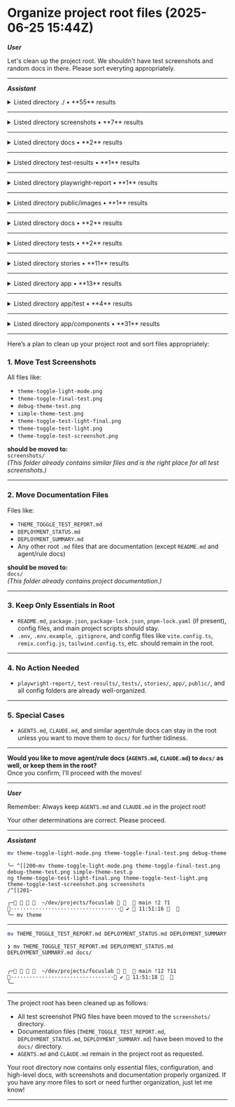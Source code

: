 <!-- Generated by SpecStory -->

# Organize project root files (2025-06-25 15:44Z)

_**User**_

Let's clean up the project root. We shouldn't have test screenshots and random docs in there. Please sort everyting appropriately.

---

_**Assistant**_

<details>
            <summary>Listed directory ./ • **55** results</summary>
        
| Name |
|-------|
| 📁 `.git` |
| 📁 `build` |
| 📄 `CLAUDE.md` |
| 📁 `docs` |
| 📄 `vite.config.ts` |
| 📄 `package-lock.json` |
| 📄 `package.json` |
| 📁 `node_modules` |
| 📄 `vercel.json` |
| 📄 `.env` |
| 📄 `DEPLOYMENT_STATUS.md` |
| 📄 `DEPLOYMENT_SUMMARY.md` |
| 📄 `.env.example` |
| 📁 `.vercel` |
| 📄 `remix.config.js` |
| 📄 `dev-server.log` |
| 📁 `.storybook` |
| 📄 `.gitignore` |
| 📁 `stories` |
| 📄 `.eslintrc.cjs` |
| 📁 `screenshots` |
| 📄 `THEME_TOGGLE_TEST_REPORT.md` |
| 📁 `test-results` |
| 📁 `playwright-report` |
| 📁 `tests` |
| 📄 `playwright.config.ts` |
| 📄 `theme-toggle-light-mode.png` |
| 📄 `theme-toggle-final-test.png` |
| 📄 `debug-theme-test.png` |
| 📄 `simple-theme-test.png` |
| 📄 `theme-toggle-test-light-final.png` |
| 📄 `theme-toggle-test-light.png` |
| 📄 `theme-toggle-test-screenshot.png` |
| 📁 `.claude` |
| 📁 `app` |
| 📁 `public` |
| 📁 `.github` |
| 📄 `tailwind.config.ts` |
| 📄 `tsconfig.testing.json` |
| 📄 `vitest.config.ts` |
| 📄 `.roomodes` |
| 📄 `AGENTS.md` |
| 📄 `README.md` |
| 📁 `.windsurf` |
| 📁 `.vscode` |
| 📁 `.trae` |
| 📁 `.roo` |
| 📁 `.clinerules` |
| 📄 `tsconfig.json` |
| 📄 `postcss.config.js` |
| 📄 `.windsurfrules` |
| 📁 `.taskmaster` |
| 📁 `.cursor` |
| 📁 `.specstory` |
| 📄 `.cursorindexingignore` |

</details>

---

<details>
            <summary>Listed directory screenshots • **7** results</summary>
        
| Name |
|-------|
| 📄 `07-dark-hover-expanded.png` |
| 📄 `06-space-toggle-dark.png` |
| 📄 `05-enter-toggle-light.png` |
| 📄 `04-tab-focus-ring.png` |
| 📄 `03-click-dark-mode.png` |
| 📄 `02-hover-expanded.png` |
| 📄 `01-initial-light-mode.png` |

</details>

---

<details>
            <summary>Listed directory docs • **2** results</summary>
        
| Name |
|-------|
| 📄 `VERCEL_DEPLOYMENT_FIX.md` |
| 📄 `DIRECTUS_MIGRATION_PLAN.md` |

</details>

---

<details>
            <summary>Listed directory test-results • **1** results</summary>
        
| Name |
|-------|
| 📄 `.last-run.json` |

</details>

---

<details>
            <summary>Listed directory playwright-report • **1** results</summary>
        
| Name |
|-------|
| 📄 `index.html` |

</details>

---

<details>
            <summary>Listed directory public/images • **1** results</summary>
        
| Name |
|-------|
| 📄 `README.md` |

</details>

---

<details>
            <summary>Listed directory docs • **2** results</summary>
        
| Name |
|-------|
| 📄 `VERCEL_DEPLOYMENT_FIX.md` |
| 📄 `DIRECTUS_MIGRATION_PLAN.md` |

</details>

---

<details>
            <summary>Listed directory tests • **2** results</summary>
        
| Name |
|-------|
| 📄 `theme-toggle.spec.ts` |
| 📄 `theme-toggle-investigation.spec.ts` |

</details>

---

<details>
            <summary>Listed directory stories • **11** results</summary>
        
| Name |
|-------|
| 📄 `Configure.mdx` |
| 📄 `Header.stories.ts` |
| 📄 `Button.tsx` |
| 📄 `Header.tsx` |
| 📄 `Page.tsx` |
| 📄 `Button.stories.ts` |
| 📄 `Page.stories.ts` |
| 📁 `assets` |
| 📄 `button.css` |
| 📄 `header.css` |
| 📄 `page.css` |

</details>

---

<details>
            <summary>Listed directory app • **13** results</summary>
        
| Name |
|-------|
| 📄 `root.tsx` |
| 📁 `components` |
| 📁 `utils` |
| 📁 `routes` |
| 📁 `types` |
| 📄 `entry.client.tsx` |
| 📁 `test` |
| 📁 `contexts` |
| 📄 `entry.server.tsx` |
| 📁 `services` |
| 📁 `data` |
| 📁 `hooks` |
| 📁 `styles` |

</details>

---

<details>
            <summary>Listed directory app/test • **4** results</summary>
        
| Name |
|-------|
| 📁 `utils` |
| 📁 `routes` |
| 📄 `setup-test-env.ts` |
| 📄 `setup-test-env.tsx` |

</details>

---

<details>
            <summary>Listed directory app/components • **31** results</summary>
        
| Name |
|-------|
| 📄 `Card.tsx` |
| 📄 `VanillaThemeToggle.tsx` |
| 📄 `index.ts` |
| 📄 `Footer.tsx` |
| 📁 `icons` |
| 📄 `HighlightCards.tsx` |
| 📄 `ImageGallery.tsx` |
| 📄 `ResponsiveImage.tsx` |
| 📄 `ProjectFilters.tsx` |
| 📄 `ProjectCard.tsx` |
| 📄 `SubscriberManagement.tsx` |
| 📄 `CookieBanner.tsx` |
| 📄 `Footer.test.tsx` |
| 📄 `CookieConsentModal.tsx` |
| 📄 `Modal.tsx` |
| 📄 `CookieManager.tsx` |
| 📄 `ContactForm.tsx` |
| 📄 `NewsletterForm.tsx` |
| 📄 `Button.stories.tsx` |
| 📄 `Button.tsx` |
| 📄 `ThemeToggleDebug.tsx` |
| 📄 `TestComponent.tsx` |
| 📄 `HeroImage.tsx` |
| 📄 `Header.tsx` |
| 📄 `Breadcrumb.tsx` |
| 📄 `Input.tsx` |
| 📄 `Navigation.tsx` |
| 📄 `ContactInfo.tsx` |
| 📄 `types.ts` |
| 📄 `Layout.tsx` |
| 📁 `utils` |

</details>

---

Here’s a plan to clean up your project root and sort files appropriately:

### 1. **Move Test Screenshots**
All files like:
- `theme-toggle-light-mode.png`
- `theme-toggle-final-test.png`
- `debug-theme-test.png`
- `simple-theme-test.png`
- `theme-toggle-test-light-final.png`
- `theme-toggle-test-light.png`
- `theme-toggle-test-screenshot.png`

**should be moved to:**  
`screenshots/`  
_(This folder already contains similar files and is the right place for all test screenshots.)_

---

### 2. **Move Documentation Files**
Files like:
- `THEME_TOGGLE_TEST_REPORT.md`
- `DEPLOYMENT_STATUS.md`
- `DEPLOYMENT_SUMMARY.md`
- Any other root `.md` files that are documentation (except `README.md` and agent/rule docs)

**should be moved to:**  
`docs/`  
_(This folder already contains project documentation.)_

---

### 3. **Keep Only Essentials in Root**
- `README.md`, `package.json`, `package-lock.json`, `pnpm-lock.yaml` (if present), config files, and main project scripts should stay.
- `.env`, `.env.example`, `.gitignore`, and config files like `vite.config.ts`, `remix.config.js`, `tailwind.config.ts`, etc. should remain in the root.

---

### 4. **No Action Needed**
- `playwright-report/`, `test-results/`, `tests/`, `stories/`, `app/`, `public/`, and all config folders are already well-organized.

---

### 5. **Special Cases**
- `AGENTS.md`, `CLAUDE.md`, and similar agent/rule docs can stay in the root unless you want to move them to `docs/` for further tidiness.

---

**Would you like to move agent/rule docs (`AGENTS.md`, `CLAUDE.md`) to `docs/` as well, or keep them in the root?**  
Once you confirm, I’ll proceed with the moves!

---

_**User**_

Remember: Always keep `AGENTS.md` and `CLAUDE.md` in the project root!

Your other determinations are correct. Please proceed.

---

_**Assistant**_

```bash
mv theme-toggle-light-mode.png theme-toggle-final-test.png debug-theme-test.png simple-theme-test.png theme-toggle-test-light-final.png theme-toggle-test-light.png theme-toggle-test-screenshot.png screenshots/
```

```
╰─ ^[[200~mv theme-toggle-light-mode.png theme-toggle-final-test.png debug-theme-test.png simple-theme-test.p
ng theme-toggle-test-light-final.png theme-toggle-test-light.png theme-toggle-test-screenshot.png screenshots
/^[[201~

╭─     ~/dev/projects/focuslab     main !2 ?1 ··································· ✔  11:51:16   
╰─ mv theme
```

---

```bash
mv THEME_TOGGLE_TEST_REPORT.md DEPLOYMENT_STATUS.md DEPLOYMENT_SUMMARY.md docs/
```

```
❯ mv THEME_TOGGLE_TEST_REPORT.md DEPLOYMENT_STATUS.md DEPLOYMENT_SUMMARY.md docs/


╭─     ~/dev/projects/focuslab     main !12 ?11 ································· ✔  11:51:18   
╰─
```

---

The project root has been cleaned up as follows:

- All test screenshot PNG files have been moved to the `screenshots/` directory.
- Documentation files (`THEME_TOGGLE_TEST_REPORT.md`, `DEPLOYMENT_STATUS.md`, `DEPLOYMENT_SUMMARY.md`) have been moved to the `docs/` directory.
- `AGENTS.md` and `CLAUDE.md` remain in the project root as requested.

Your root directory now contains only essential files, configuration, and high-level docs, with screenshots and documentation properly organized. If you have any more files to sort or need further organization, just let me know!

---

